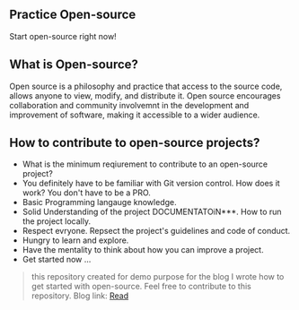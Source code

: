 ## Practice Open-source
Start open-source right now!

## What is Open-source?
Open source is a philosophy and practice that access to the source code, allows anyone to view, modify, and distribute it. Open source encourages collaboration and community involvemnt in the development and improvement of software, making it accessible to a wider audience.

## How to contribute to open-source projects?
- What is the minimum reqiurement to contribute to an open-source project?
- You definitely have to be familiar with Git version control. How does it work? You don't have to be a PRO.
- Basic Programming langauge knowledge.
- Solid Understanding of the project DOCUMENTATOiN***. How to run the project locally.
- Respect evryone. Repsect the project's guidelines and code of conduct.
- Hungry to learn and explore.
- Have the mentality to think about how you can improve a project.
- Get started now ...


> this repository created for demo purpose for the blog I wrote how to get started with open-source. Feel free to contribute to this repository. 
Blog link: [Read](https://devvsakib.hashnode.dev/getting-started-with-open-source-full-guide-and-demo)